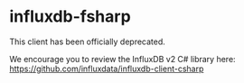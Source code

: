 influxdb-fsharp
===============

This client has been officially deprecated.  

We encourage you to review the InfluxDB v2 C# library here: https://github.com/influxdata/influxdb-client-csharp

